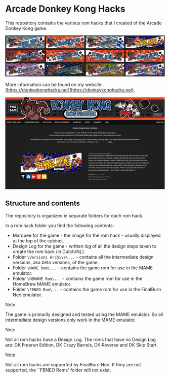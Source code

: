 # Arcade Donkey Kong Hacks

This repository contains the various rom hacks that I created of the Arcade Donkey Kong game.

<img src="https://github.com/PaulGoes/Arcade-Donkey-Kong-Hacks/blob/main/DK%20Arcade%20hacks.png?raw=true" width="700">

More information can be found on my website: [https://donkeykonghacks.net](https://donkeykonghacks.net).

<img src="https://github.com/PaulGoes/Arcade-Donkey-Kong-Hacks/blob/main/Screen%20donkeykonghacks.net.png" width="700">

## Structure and contents

The repository is organized in separate folders for each rom hack.

In a rom hack folder you find the following contents:

- Marquee for the game - the image for the rom hack - usually displayed at the top of the cabinet.
- Design Log for the game - written log of all the design steps taken to create the rom hack (in Dutch/NL).
- Folder ``\Versions Archive\...`` - contains all the intermediate design versions, aka bêta versions, of the game.
- Folder ``\MAME Rom\...`` - contains the game rom for use in the MAME emulator.
- Folder ``\HBMAME Rom\...`` - contains the game rom for use in the HomeBrew MAME emulator.
- Folder ``\FBNEO Rom\...`` - contains the game rom for use in the FinalBurn Neo emulator.

> [!NOTE]
> The game is primarily designed and tested using the MAME emulator. So all intermediate design versions only work in the MAME emulator.

> [!NOTE]
> Not all rom hacks have a Design Log. The roms that have no Design Log are: DK Freerun Edition, DK Crazy Barrels, DK Reverse and DK Skip Start.

> [!NOTE]
> Not all rom hacks are supported by FinalBurn Neo. If they are not supported, the ``FBNEO Roms' folder will not exist.
